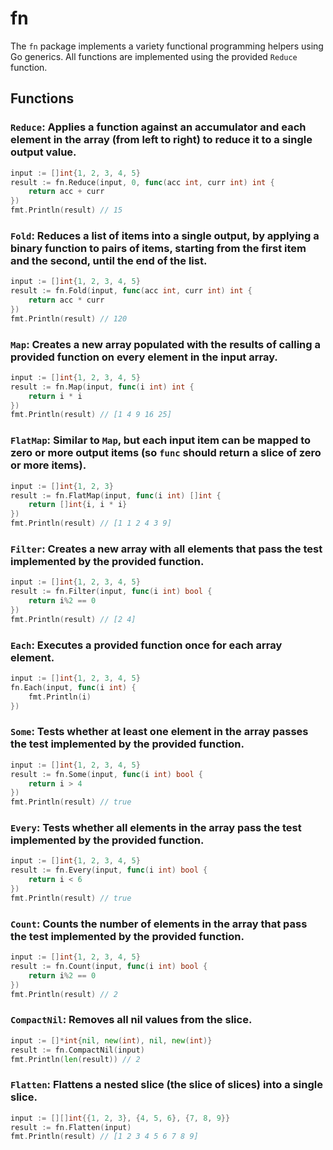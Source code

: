 # fn

The `fn` package implements a variety functional programming helpers using Go generics. All functions are implemented using the provided `Reduce` function.

## Functions

### `Reduce`: Applies a function against an accumulator and each element in the array (from left to right) to reduce it to a single output value.

```go
input := []int{1, 2, 3, 4, 5}
result := fn.Reduce(input, 0, func(acc int, curr int) int {
	return acc + curr
})
fmt.Println(result) // 15
```

### `Fold`: Reduces a list of items into a single output, by applying a binary function to pairs of items, starting from the first item and the second, until the end of the list.


```go
input := []int{1, 2, 3, 4, 5}
result := fn.Fold(input, func(acc int, curr int) int {
	return acc * curr
})
fmt.Println(result) // 120
```

### `Map`: Creates a new array populated with the results of calling a provided function on every element in the input array.

```go
input := []int{1, 2, 3, 4, 5}
result := fn.Map(input, func(i int) int {
	return i * i
})
fmt.Println(result) // [1 4 9 16 25]
```

### `FlatMap`: Similar to `Map`, but each input item can be mapped to zero or more output items (so `func` should return a slice of zero or more items).

```go
input := []int{1, 2, 3}
result := fn.FlatMap(input, func(i int) []int {
	return []int{i, i * i}
})
fmt.Println(result) // [1 1 2 4 3 9]
```

### `Filter`: Creates a new array with all elements that pass the test implemented by the provided function.

```go
input := []int{1, 2, 3, 4, 5}
result := fn.Filter(input, func(i int) bool {
	return i%2 == 0
})
fmt.Println(result) // [2 4]
```

### `Each`: Executes a provided function once for each array element.

```go
input := []int{1, 2, 3, 4, 5}
fn.Each(input, func(i int) {
	fmt.Println(i)
})
```

### `Some`: Tests whether at least one element in the array passes the test implemented by the provided function.


```go
input := []int{1, 2, 3, 4, 5}
result := fn.Some(input, func(i int) bool {
	return i > 4
})
fmt.Println(result) // true
```

### `Every`: Tests whether all elements in the array pass the test implemented by the provided function.

```go
input := []int{1, 2, 3, 4, 5}
result := fn.Every(input, func(i int) bool {
	return i < 6
})
fmt.Println(result) // true
```

### `Count`: Counts the number of elements in the array that pass the test implemented by the provided function.

```go
input := []int{1, 2, 3, 4, 5}
result := fn.Count(input, func(i int) bool {
	return i%2 == 0
})
fmt.Println(result) // 2
```

### `CompactNil`: Removes all nil values from the slice.

```go
input := []*int{nil, new(int), nil, new(int)}
result := fn.CompactNil(input)
fmt.Println(len(result)) // 2
```

### `Flatten`: Flattens a nested slice (the slice of slices) into a single slice.

```go
input := [][]int{{1, 2, 3}, {4, 5, 6}, {7, 8, 9}}
result := fn.Flatten(input)
fmt.Println(result) // [1 2 3 4 5 6 7 8 9]
```
